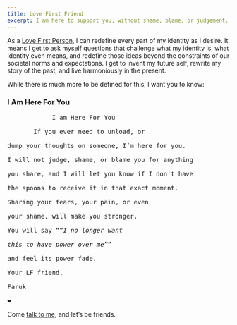 ```yaml
---
title: Love First Friend
excerpt: I am here to support you, without shame, blame, or judgement.
---
```


As a [Love First Person](/about/faruk/love-first-person), I can redefine every part of my identity as I desire. It means I get to ask myself questions that challenge what my identity is, what identity even means, and redefine those ideas beyond the constraints of our societal norms and expectations. I get to invent my future self, rewrite my story of the past, and live harmoniously in the present.

While there is much more to be defined for this, I want you to know:

### I Am Here For You

<pre>
            I am Here For You

       If you ever need to unload, or

dump your thoughts on someone, I’m here for you.

I will not judge, shame, or blame you for anything

you share, and I will let you know if I don't have

the spoons to receive it in that exact moment.

Sharing your fears, your pain, or even

your shame, will make you stronger.

You will say <q><em>“I no longer want

this to have power over me”</em></q>

and feel its power fade.

Your LF friend,

Faruk

❤️
</pre>

Come [talk to me](/contact/), and let’s be friends.
